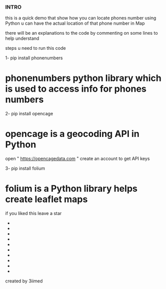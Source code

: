 ### INTRO

this is a quick demo that show how you can locate phones number
using Python u can have the actual location of that phone number in Map

there will be an explanations to the code by commenting on some lines
to help understand

steps u need to run this code

1- pip install phonenumbers

# phonenumbers python library which is used to access info for phones numbers

2- pip install opencage

# opencage is a geocoding API in Python

 open " https://opencagedata.com " create an account to get API keys

3- pip install folium

# folium is a Python library helps create leaflet maps

if you liked this leave a star

*
*
*
*
*
*
*
*
*
*

created by 3iimed
